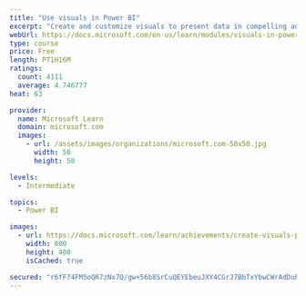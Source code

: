 ```yaml
---
title: "Use visuals in Power BI"
excerpt: "Create and customize visuals to present data in compelling and insightful ways."
webUrl: https://docs.microsoft.com/en-us/learn/modules/visuals-in-power-bi/
type: course
price: Free
length: PT1H16M
ratings:
  count: 4111
  average: 4.746777
heat: 63

provider:
  name: Microsoft Learn
  domain: microsoft.com
  images:
    - url: /assets/images/organizations/microsoft.com-50x50.jpg
      width: 50
      height: 50

levels:
  - Intermediate

topics:
  - Power BI

images:
  - url: https://docs.microsoft.com/learn/achievements/create-visuals-power-bi-desktop-social.png
    width: 800
    height: 400
    isCached: true

secured: "r6fF74FM5oQR7zNx7Q/gw+56b8SrCuQEYEbeuJXY4CGrJ7BbTxYbwCWrAdDuBt52RoYD4Uc14MebQxCgPz4S2pCXYoZj6YTFmoVd06dY/tj5ijCEobhbwZDPPZL8vxqOvjKLo5diZJWDtdQkMru0eOrDnRGHHQeE373T+z+tTxuX7tkWOGE5f6P8ljg8DHrUhaOM2NYGrJWBV7uFYMRZZbb4jHKBKKquUZc0SzPbd6JQUjP2OBdmJOfr0uMIEeBXDZApl7onFn/e5XA0NkgJQVfBfmyjiMCFxYZLL4opz8Rsi2ov9+lW32t9FjptEJ16cKU9GLSrxtDNFkVmxFcvvubQ8uIZyuz6RB+sU5UlEkq2G/+aHYLYrpANaYLwFPYH19bgncvr2nELnyG+Gj/DXiBo1lIkp5Zqlt1/cJTAqN0=;MoTjHr//5v1yAzyWDBWBvw=="
---
```


